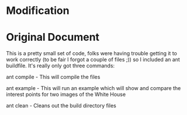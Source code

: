 # Modification



# Original Document
This is a pretty small set of code, folks were having trouble getting it to work correctly (to be fair I forgot a couple of files ;)) so I included an ant buildfile. It's really only got three commands:

ant compile - This will compile the files

ant example - This will run an example which will show and compare the interest points for two images of the White House

ant clean - Cleans out the build directory files

